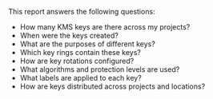 This report answers the following questions:

- How many KMS keys are there across my projects?
- When were the keys created?
- What are the purposes of different keys?
- Which key rings contain these keys?
- How are key rotations configured?
- What algorithms and protection levels are used?
- What labels are applied to each key?
- How are keys distributed across projects and locations? 